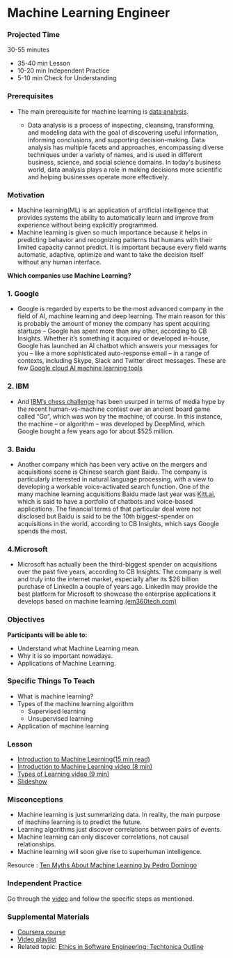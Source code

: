 # Machine Learning Engineer

### Projected Time

30-55 minutes
- 35-40 min Lesson
- 10-20 min Independent Practice
- 5-10 min Check for Understanding

### Prerequisites

- The main prerequisite for machine learning is [data analysis](https://github.com/Techtonica/curriculum/blob/master/roles-in-tech/data-science.md).

  - Data analysis is a process of inspecting, cleansing, transforming, and modeling data with the goal of discovering useful information, informing conclusions, and supporting decision-making. Data analysis has multiple facets and approaches, encompassing diverse techniques under a variety of names, and is used in different business, science, and social science domains. In today's business world, data analysis plays a role in making decisions more scientific and helping businesses operate more effectively.

### Motivation

- Machine learning(ML) is an application of artificial intelligence that provides systems the ability to automatically learn and improve from experience without being explicitly programmed.
- Machine learning is given so much importance because it helps in predicting behavior and recognizing patterns that humans with their limited capacity cannot predict. It is important because every field wants automatic, adaptive, optimize and want to take the decision itself without any human interface.

**Which companies use Machine Learning?**   
 
 ### 1. Google
  - Google is regarded by experts to be the most advanced company in the field of AI, machine learning and deep learning.
The main reason for this is probably the amount of money the company has spent acquiring startups – Google has spent more than any other, according to CB Insights.
Whether it’s something it acquired or developed in-house, Google has launched an AI chatbot which answers your messages for you – like a more sophisticated auto-response email – in a range of contexts, including Skype, Slack and Twitter direct messages.
 These are few [Google cloud AI machine learning tools](https://cloud.google.com/products/ai/)
### 2. IBM
 - And [IBM’s chess challenge](https://en.wikipedia.org/wiki/Deep_Blue_(chess_computer)) has been usurped in terms of media hype by the recent human-vs-machine contest over an ancient board game called “Go”, which was won by the machine, of course.
In this instance, the machine – or algorithm – was developed by DeepMind, which Google bought a few years ago for about $525 million.
### 3. Baidu
 - Another company which has been very active on the mergers and acquisitions scene is Chinese search giant Baidu.
The company is particularly interested in natural language processing, with a view to developing a workable voice-activated search function. One of the many machine learning acquisitions Baidu made last year was [Kitt.ai](http://kitt.ai/), which is said to have a portfolio of chatbots and voice-based applications. The financial terms of that particular deal were not disclosed but Baidu is said to be the 10th biggest-spender on acquisitions in the world, according to CB Insights, which says Google spends the most.
### 4.Microsoft
 - Microsoft has actually been the third-biggest spender on acquisitions over the past five years, according to CB Insights.
The company is well and truly into the internet market, especially after its $26 billion purchase of LinkedIn a couple of years ago. LinkedIn may provide the best platform for Microsoft to showcase the enterprise applications it develops based on machine learning.[(em360tech.com)](https://www.em360tech.com/tech-news/top-ten/top-10-companies-using-machine-learning/)

### Objectives

**Participants will be able to:**

- Understand what Machine Learning mean.
- Why it is so important nowadays.
- Applications of Machine Learning.

### Specific Things To Teach

- What is machine learning?
- Types of the machine learning algorithm
    - Supervised learning 
    - Unsupervised learning
- Application of machine learning

### Lesson

- [Introduction to Machine Learning(15 min read)](https://medium.com/@ageitgey/machine-learning-is-fun-80ea3ec3c471)
- [Introduction to Machine Learning video (8 min)](https://www.youtube.com/watch?v=ukzFI9rgwfU&t=10s)
- [Types of Learning video (9 min)](https://www.youtube.com/watch?v=kE5QZ8G_78c)
- [Slideshow](https://docs.google.com/presentation/d/1bjU2En4KHo1gx085-NQISuyHuPSSnYhVYBOMz9pr050/edit#slide=id.p)

### Misconceptions
- Machine learning is just summarizing data. In reality, the main purpose of machine learning is to predict the future.
- Learning algorithms just discover correlations between pairs of events.
- Machine learning can only discover correlations, not causal relationships.
- Machine learning will soon give rise to superhuman intelligence. 

Resource : [Ten Myths About Machine Learning  by Pedro Domingo](https://medium.com/@pedromdd/ten-myths-about-machine-learning-d888b48334a3)

### Independent Practice

Go through the [video](https://medium.com/@ageitgey/machine-learning-is-fun-80ea3ec3c471) and follow the specific steps as mentioned.

### Supplemental Materials
- [Coursera course](https://www.coursera.org/learn/machine-learning)
- [Video playlist](https://www.youtube.com/watch?v=PPLop4L2eGk&list=PLLssT5z_DsK-h9vYZkQkYNWcItqhlRJLN)
- Related topic: [Ethics in Software Engineering: Techtonica Outline](https://github.com/Techtonica/curriculum/blob/master/ethics/ethics.md)
